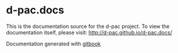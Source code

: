 # d-pac.docs

This is the documentation source for the d-pac project. 
To view the documentation itself, please visit: http://d-pac.github.io/d-pac.docs/

Documentation generated with [gitbook](https://github.com/GitbookIO/gitbook)
